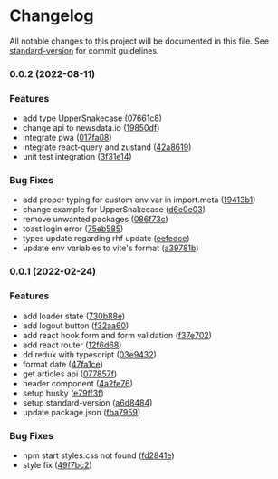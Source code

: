 # Changelog

All notable changes to this project will be documented in this file. See [standard-version](https://github.com/conventional-changelog/standard-version) for commit guidelines.

### 0.0.2 (2022-08-11)


### Features

* add type UpperSnakecase ([07661c8](https://github.com/akhil-neoito/react-query-zustand-ts-vite-boilerplate/commit/07661c882b583447697dca4bb1332ae9e0ace969))
* change api to newsdata.io ([19850df](https://github.com/akhil-neoito/react-query-zustand-ts-vite-boilerplate/commit/19850dffd6a3748dd8b7d7d409bf4fd93cbcd483))
* integrate pwa ([017fa08](https://github.com/akhil-neoito/react-query-zustand-ts-vite-boilerplate/commit/017fa089e9a3280d60bb0ca10d1b7bb48ee07e67))
* integrate react-query and zustand ([42a8619](https://github.com/akhil-neoito/react-query-zustand-ts-vite-boilerplate/commit/42a861938e6dab0b735c4f0e7c949b4a2d2edc86))
* unit test integration ([3f31e14](https://github.com/akhil-neoito/react-query-zustand-ts-vite-boilerplate/commit/3f31e14c25c03bc2f459e26dae4023e3ca94ba3d))


### Bug Fixes

* add proper typing for custom env var in import.meta ([19413b1](https://github.com/akhil-neoito/react-query-zustand-ts-vite-boilerplate/commit/19413b1a8c7f126db9e450a279235994e9e671f6))
* change example for UpperSnakecase ([d6e0e03](https://github.com/akhil-neoito/react-query-zustand-ts-vite-boilerplate/commit/d6e0e03faaf117f402f4b61937826ea3f4013e37))
* remove unwanted packages ([086f73c](https://github.com/akhil-neoito/react-query-zustand-ts-vite-boilerplate/commit/086f73c866605df8357288080cd246fdb6020a24))
* toast login error ([75eb585](https://github.com/akhil-neoito/react-query-zustand-ts-vite-boilerplate/commit/75eb58565646aa8f0e45a34bdaa8d89bc7f119c7))
* types update regarding rhf update ([eefedce](https://github.com/akhil-neoito/react-query-zustand-ts-vite-boilerplate/commit/eefedcec46449abfb26fdecb105961a9e552d512))
* update env variables to vite's format ([a39781b](https://github.com/akhil-neoito/react-query-zustand-ts-vite-boilerplate/commit/a39781b60d8716b00c6f24547d9abcb46c508ab5))

### 0.0.1 (2022-02-24)


### Features

* add loader state ([730b88e](https://github.com/akhil-neoito/react-redux-saga-ts-vite-boilerplate/commit/730b88e4471fe2d21be5c1bee29f5c225d3b56bc))
* add logout button ([f32aa60](https://github.com/akhil-neoito/react-redux-saga-ts-vite-boilerplate/commit/f32aa601c007a144f0ac15b448156914ac791b53))
* add react hook form and form validation ([f37e702](https://github.com/akhil-neoito/react-redux-saga-ts-vite-boilerplate/commit/f37e70245d914c020347d5df715520d9988c1796))
* add react router ([12f6d68](https://github.com/akhil-neoito/react-redux-saga-ts-vite-boilerplate/commit/12f6d689ae6713da8c7e41a8d390b5e090ffdbb5))
* dd redux with typescript ([03e9432](https://github.com/akhil-neoito/react-redux-saga-ts-vite-boilerplate/commit/03e9432886e92e7374cde89a7434ef25ff66542f))
* format date ([47fa1ce](https://github.com/akhil-neoito/react-redux-saga-ts-vite-boilerplate/commit/47fa1ce69487704ec52d0be188d5c1cdab615341))
* get articles api ([077857f](https://github.com/akhil-neoito/react-redux-saga-ts-vite-boilerplate/commit/077857fcfbbf703dd90985ecc13a9bdfd08bef8f))
* header component ([4a2fe76](https://github.com/akhil-neoito/react-redux-saga-ts-vite-boilerplate/commit/4a2fe76709403a0187707fadb571f426387ec400))
* setup husky ([e79ff3f](https://github.com/akhil-neoito/react-redux-saga-ts-vite-boilerplate/commit/e79ff3f0f95d7f66e3fd8e3d95524fe66c4fceff))
* setup standard-version ([a6d8484](https://github.com/akhil-neoito/react-redux-saga-ts-vite-boilerplate/commit/a6d84845bbf283475ecfce936ae32a8815242734))
* update package.json ([fba7959](https://github.com/akhil-neoito/react-redux-saga-ts-vite-boilerplate/commit/fba7959fbd12ef0864839000503e0afe8750095b))


### Bug Fixes

* npm start styles.css not found ([fd2841e](https://github.com/akhil-neoito/react-redux-saga-ts-vite-boilerplate/commit/fd2841e1b31c04458955f88d2fa11cbd7f53c960))
* style fix ([49f7bc2](https://github.com/akhil-neoito/react-redux-saga-ts-vite-boilerplate/commit/49f7bc25119daa99725d9da6c303e25e160e5e96))
